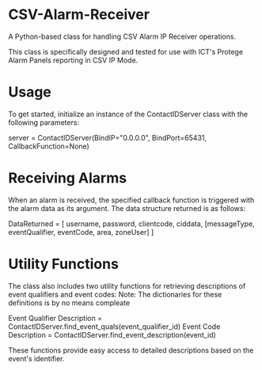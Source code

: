 # CSV-Alarm-Receiver
A Python-based class for handling CSV Alarm IP Receiver operations.

This class is specifically designed and tested for use with ICT's Protege Alarm Panels reporting in CSV IP Mode.

# Usage
To get started, initialize an instance of the ContactIDServer class with the following parameters:

server = ContactIDServer(BindIP="0.0.0.0", BindPort=65431, CallbackFunction=None)


# Receiving Alarms
When an alarm is received, the specified callback function is triggered with the alarm data as its argument. The data structure returned is as follows:


DataReturned = [
    username, 
    password, 
    clientcode, 
    ciddata, 
    [messageType, eventQualifier, eventCode, area, zoneUser]
]

# Utility Functions
The class also includes two utility functions for retrieving descriptions of event qualifiers and event codes:
Note: The dictionaries for these definitions is by no means compleate

Event Qualifier Description = ContactIDServer.find_event_quals(event_qualifier_id)
Event Code Description = ContactIDServer.find_event_description(event_id)

These functions provide easy access to detailed descriptions based on the event's identifier.
